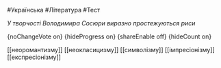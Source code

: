 #Українська #Література #Тест

*У творчості Володимира Сосюри виразно простежуються риси*

{noChangeVote on}
{hideProgress on}
{shareEnable off}
{hideCount on}

[[неоромантизму]]
[[неокласицизму]]
[[символізму]]
[[імпресіонізму]]
[[експресіонізму]]
